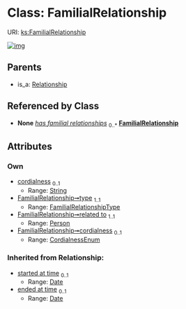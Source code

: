 
# Class: FamilialRelationship




URI: [ks:FamilialRelationship](https://w3id.org/linkml/tests/kitchen_sink/FamilialRelationship)


[![img](https://yuml.me/diagram/nofunky;dir:TB/class/[Relationship],[Person],[Person]<related%20to%201..1-%20[FamilialRelationship&#124;cordialness:string%20%3F;type:FamilialRelationshipType;started_at_time(i):date%20%3F;ended_at_time(i):date%20%3F],[Person]++-%20has%20familial%20relationships%200..*>[FamilialRelationship],[Relationship]^-[FamilialRelationship])](https://yuml.me/diagram/nofunky;dir:TB/class/[Relationship],[Person],[Person]<related%20to%201..1-%20[FamilialRelationship&#124;cordialness:string%20%3F;type:FamilialRelationshipType;started_at_time(i):date%20%3F;ended_at_time(i):date%20%3F],[Person]++-%20has%20familial%20relationships%200..*>[FamilialRelationship],[Relationship]^-[FamilialRelationship])

## Parents

 *  is_a: [Relationship](Relationship.md)

## Referenced by Class

 *  **None** *[has familial relationships](has_familial_relationships.md)*  <sub>0..\*</sub>  **[FamilialRelationship](FamilialRelationship.md)**

## Attributes


### Own

 * [cordialness](cordialness.md)  <sub>0..1</sub>
     * Range: [String](types/String.md)
 * [FamilialRelationship➞type](FamilialRelationship_type.md)  <sub>1..1</sub>
     * Range: [FamilialRelationshipType](FamilialRelationshipType.md)
 * [FamilialRelationship➞related to](FamilialRelationship_related_to.md)  <sub>1..1</sub>
     * Range: [Person](Person.md)
 * [FamilialRelationship➞cordialness](FamilialRelationship_cordialness.md)  <sub>0..1</sub>
     * Range: [CordialnessEnum](CordialnessEnum.md)

### Inherited from Relationship:

 * [started at time](started_at_time.md)  <sub>0..1</sub>
     * Range: [Date](types/Date.md)
 * [ended at time](ended_at_time.md)  <sub>0..1</sub>
     * Range: [Date](types/Date.md)

